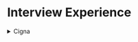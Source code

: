 # Interview Experience

<details>
<summary>Cigna</summary>
  
### Controlled v/s Uncontrolled Component in React
**Controlled** <br>
It means that the component controls the input form, and all of its changes are completely driven by event handlers like setState(). Also, the component controls the render and keeps the data of form in the component state.

```
function App() {
    const [email, setEmail] = useState("");
    const [password, setPassword] = useState("");

    function onSubmit() {

    }    
    
    return (
        <form onSubmit={onSubmit}>
            <input
                type="email"
                name="email"
                value={email}
                onChange={(e) => setEmail(e.target.value)}
                required
            />
            <input
                type="password"
                name="password"
                value={password}
                onChange={(e) => setPassword(e.target.value)}
                required
            />
            <input type="submit" value="Submit" />
        </form>
    );
}

```
**Uncontrolled** <br>
uncontrolled components do not depend on any state of input elements or any event handler. This type of component does not care about real-time input changes.
```
function App() {
    function onSubmit() {
        console.log("Email value: " + window.email.value);
        console.log("Password value: " + window.password.value);
    }
    
    return (
        <form onSubmit={onSubmit}> 
            <input type="email" name="email" id="email" required />
            <input type="password" name="password" id="password" required />
            <input type="submit" value="Submit" />
        </form>
    );
}

```
> https://www.scaler.com/topics/react/controlled-and-uncontrolled-components-in-react/

### PureComponent
PureComponent is similar to Component but it skips re-renders for same props and state. Class components are still supported by React, but we don’t recommend using them in new code.
```
class Greeting extends PureComponent {
  render() {
    return <h1>Hello, {this.props.name}!</h1>;
  }
}
```
> https://react.dev/reference/react/PureComponent

</details>
